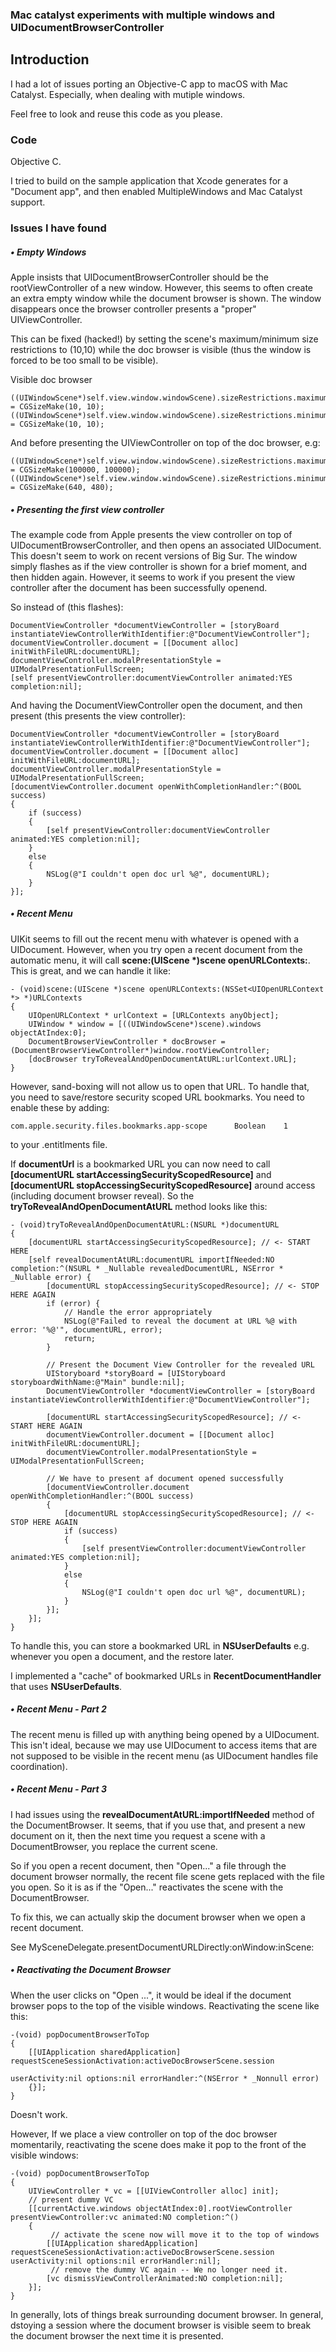 ### Mac catalyst experiments with multiple windows and UIDocumentBrowserController

## Introduction 

I had a lot of issues porting an Objective-C app to macOS with Mac Catalyst. Especially, when dealing with mutiple windows.

Feel free to look and reuse this code as you please. 

### Code
Objective C.

I tried to build on the sample application that Xcode generates for a "Document app", and then enabled MultipleWindows and Mac Catalyst support.



### Issues I have found

##### • Empty Windows
Apple insists that UIDocumentBrowserController should be the rootViewController of a new window. However, this seems to often 
create an extra empty window while the document browser is shown. The window disappears once the browser controller presents
a "proper" UIViewController. 

This can be fixed (hacked!) by setting the scene's maximum/minimum size restrictions to (10,10) while the doc browser is visible (thus 
the window is forced to be too small to be visible). 

Visible doc browser 

	((UIWindowScene*)self.view.window.windowScene).sizeRestrictions.maximumSize = CGSizeMake(10, 10);
	((UIWindowScene*)self.view.window.windowScene).sizeRestrictions.minimumSize = CGSizeMake(10, 10);

And before presenting the UIViewController on top of the doc browser, e.g:

	((UIWindowScene*)self.view.window.windowScene).sizeRestrictions.maximumSize = CGSizeMake(100000, 100000);
	((UIWindowScene*)self.view.window.windowScene).sizeRestrictions.minimumSize = CGSizeMake(640, 480);

##### • Presenting the first view controller

The example code from Apple presents the view controller on top of UIDocumentBrowserController, and then
opens an associated UIDocument. This doesn't seem to work on recent versions of Big Sur. The window simply flashes
as if the view controller is shown for a brief moment, and then hidden again. However, it seems to work if you
present the view controller after the document has been successfully openend. 

So instead of (this flashes):

    DocumentViewController *documentViewController = [storyBoard instantiateViewControllerWithIdentifier:@"DocumentViewController"];
	documentViewController.document = [[Document alloc] initWithFileURL:documentURL];
	documentViewController.modalPresentationStyle = UIModalPresentationFullScreen;
    [self presentViewController:documentViewController animated:YES completion:nil];
    

And having the DocumentViewController open the document, and then present (this presents the view controller):

	DocumentViewController *documentViewController = [storyBoard instantiateViewControllerWithIdentifier:@"DocumentViewController"];
	documentViewController.document = [[Document alloc] initWithFileURL:documentURL];
	documentViewController.modalPresentationStyle = UIModalPresentationFullScreen;
	[documentViewController.document openWithCompletionHandler:^(BOOL success)
	{
		if (success)
		{
			[self presentViewController:documentViewController animated:YES completion:nil];
		}
		else
		{
			NSLog(@"I couldn't open doc url %@", documentURL);
		}
	}];


##### • Recent Menu

UIKit seems to fill out the recent menu with whatever is opened with a UIDocument. However, when you try
open a recent document from the automatic menu, it will call **scene:(UIScene *)scene openURLContexts:**.
This is great, and we can handle it like:

    - (void)scene:(UIScene *)scene openURLContexts:(NSSet<UIOpenURLContext *> *)URLContexts
    {
    	UIOpenURLContext * urlContext = [URLContexts anyObject];
    	UIWindow * window = [((UIWindowScene*)scene).windows objectAtIndex:0];
    	DocumentBrowserViewController * docBrowser = (DocumentBrowserViewController*)window.rootViewController;
    	[docBrowser tryToRevealAndOpenDocumentAtURL:urlContext.URL];
    }

However, sand-boxing will not allow us to open that URL. To handle that, you need to save/restore security scoped URL bookmarks.
You need to enable these by adding: 
    
    com.apple.security.files.bookmarks.app-scope      Boolean    1
    
to your .entitlments file.

If **documentUrl** is a bookmarked URL you can now need to call **[documentURL startAccessingSecurityScopedResource]** and 
**[documentURL stopAccessingSecurityScopedResource]** around access (including document browser reveal). So the 
**tryToRevealAndOpenDocumentAtURL** method looks like this:

    - (void)tryToRevealAndOpenDocumentAtURL:(NSURL *)documentURL
    {
    	[documentURL startAccessingSecurityScopedResource]; // <- START HERE
    	[self revealDocumentAtURL:documentURL importIfNeeded:NO completion:^(NSURL * _Nullable revealedDocumentURL, NSError * _Nullable error) {
    		[documentURL stopAccessingSecurityScopedResource]; // <- STOP HERE AGAIN
    		if (error) {
    			// Handle the error appropriately
    			NSLog(@"Failed to reveal the document at URL %@ with error: '%@'", documentURL, error);
    			return;
    		}
		
    		// Present the Document View Controller for the revealed URL
        	UIStoryboard *storyBoard = [UIStoryboard storyboardWithName:@"Main" bundle:nil];
        	DocumentViewController *documentViewController = [storyBoard instantiateViewControllerWithIdentifier:@"DocumentViewController"];
        	
            [documentURL startAccessingSecurityScopedResource]; // <- START HERE AGAIN
        	documentViewController.document = [[Document alloc] initWithFileURL:documentURL];
        	documentViewController.modalPresentationStyle = UIModalPresentationFullScreen;
            
            // We have to present af document opened successfully
            [documentViewController.document openWithCompletionHandler:^(BOOL success)
        	{
        		[documentURL stopAccessingSecurityScopedResource]; // <- STOP HERE AGAIN
        		if (success)
        		{
        			[self presentViewController:documentViewController animated:YES completion:nil];
        		}
        		else
        		{
        			NSLog(@"I couldn't open doc url %@", documentURL);
        		}
        	}];
    	}];
    }

To handle this, you can store a bookmarked URL in **NSUserDefaults** e.g. whenever you open a document, and the restore later.

I implemented a "cache" of bookmarked URLs in **RecentDocumentHandler** that uses **NSUserDefaults**.

##### • Recent Menu - Part 2
The recent menu is filled up with anything being opened by a UIDocument. This isn't ideal, because we may use UIDocument to 
access items that are not supposed to be visible in the recent menu (as UIDocument handles file coordination).

##### • Recent Menu - Part 3
I had issues using the **revealDocumentAtURL:importIfNeeded** method of the DocumentBrowser. It seems, that
if you use that, and present a new document on it, then the next time you request a scene with a DocumentBrowser, you
replace the current scene. 

So if you open a recent document, then "Open..." a file through the document browser normally, the recent file scene
gets replaced with the file you open. So it is as if the "Open..." reactivates the scene with the DocumentBrowser.

To fix this, we can actually skip the document browser when we open a recent document. 

See MySceneDelegate.presentDocumentURLDirectly:onWindow:inScene:



##### • Reactivating the Document Browser
When the user clicks on "Open ...", it would be ideal if the document browser pops to the top of the visible windows. Reactivating the scene 
like this: 

    -(void) popDocumentBrowserToTop
    {
    	[[UIApplication sharedApplication] requestSceneSessionActivation:activeDocBrowserScene.session
    														userActivity:nil options:nil errorHandler:^(NSError * _Nonnull error)
    	{}];
    }
    
Doesn't work. 

However, If we place a view controller on top of the doc browser momentarily, reactivating the scene does make
it pop to the front of the visible windows: 

    -(void) popDocumentBrowserToTop
    {
		UIViewController * vc = [[UIViewController alloc] init];
        // present dummy VC
		[[currentActive.windows objectAtIndex:0].rootViewController presentViewController:vc animated:NO completion:^()
        {
             // activate the scene now will move it to the top of windows
			[[UIApplication sharedApplication] requestSceneSessionActivation:activeDocBrowserScene.session userActivity:nil options:nil errorHandler:nil];
             // remove the dummy VC again -- We no longer need it.
			[vc dismissViewControllerAnimated:NO completion:nil];
		}];
    }

In generally, lots of things break surrounding document browser. In general, dstoying a session where the document browser is visible seem to break the document browser the next time it is presented.

